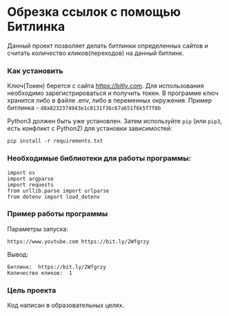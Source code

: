 # Обрезка ссылок с помощью Битлинка

Данный проект позволяет делать битлинки определенных сайтов и считать количество кликов(переходов) на данный битлинк.

### Как установить

Ключ(Токен) берется с сайта https://bitly.com. Для использования необходимо зарегистрироваться и получить токен.
В программе ключ хранится либо в файле .env, либо в переменных окружения. Пример битлинка - `d8a8232374943e1c8131f36c67a651f6k5f7f8b`

Python3 должен быть уже установлен. 
Затем используйте `pip` (или `pip3`, есть конфликт с Python2) для установки зависимостей:
```
pip install -r requirements.txt
```
### Необходимые библиотеки для работы программы:
```
import os
import argparse
import requests
from urllib.parse import urlparse
from dotenv import load_dotenv
```
### Пример работы программы 
Параметры запуска:

```
https://www.youtube.com https://bit.ly/2Wfgrzy
```
Вывод:
```
Битлинк:  https://bit.ly/2Wfgrzy
Количество кликов:  1
```
### Цель проекта

Код написан в образовательных целях.